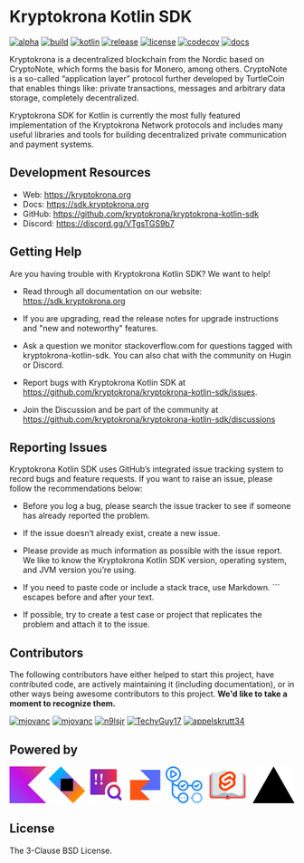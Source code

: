 # Kryptokrona Kotlin SDK

[![alpha](https://kotl.in/badges/alpha.svg)](https://kotlinlang.org/docs/components-stability.html)
[![build](https://img.shields.io/github/actions/workflow/status/kryptokrona/kryptokrona-kotlin-sdk/master-ci.yml?branch=master)](https://github.com/kryptokrona/kryptokrona-kotlin-sdk/actions/workflows/master-ci.yml) 
[![kotlin](https://img.shields.io/badge/kotlin-1.8.21-blue.svg?logo=kotlin)](http://kotlinlang.org)
[![release](https://img.shields.io/maven-central/v/org.kryptokrona.sdk/kryptokrona-util)](https://img.shields.io/maven-central/v/org.kryptokrona.sdk/kryptokrona-util)
[![license](https://img.shields.io/badge/License-BSD_3--Clause-blue.svg)](https://opensource.org/licenses/BSD-3-Clause)
[![codecov](https://codecov.io/gh/kryptokrona/kryptokrona-kotlin-sdk/branch/master/graph/badge.svg)](https://codecov.io/gh/kryptokrona/kryptokrona-kotlin-sdk)
[![docs](https://img.shields.io/badge/docs-api-a97bff.svg?logo=kotlin)](https://kryptokrona.github.io/kryptokrona-kotlin-sdk/0.2.0)

Kryptokrona is a decentralized blockchain from the Nordic based on CryptoNote, which forms the basis for Monero, among others. CryptoNote is a so-called “application layer” protocol further developed by TurtleCoin that enables things like: private transactions, messages and arbitrary data storage, completely decentralized.

Kryptokrona SDK for Kotlin is currently the most fully featured implementation of the Kryptokrona Network protocols and includes many useful libraries and tools for building decentralized private communication and payment systems.

## Development Resources

- Web: https://kryptokrona.org
- Docs: https://sdk.kryptokrona.org
- GitHub: https://github.com/kryptokrona/kryptokrona-kotlin-sdk
- Discord: https://discord.gg/VTgsTGS9b7

## Getting Help

Are you having trouble with Kryptokrona Kotlin SDK? We want to help!

- Read through all documentation on our website: https://sdk.kryptokrona.org

- If you are upgrading, read the release notes for upgrade instructions and "new and noteworthy" features.

- Ask a question we monitor stackoverflow.com for questions tagged with kryptokrona-kotlin-sdk. You can also chat with the community on Hugin or Discord.

- Report bugs with Kryptokrona Kotlin SDK at https://github.com/kryptokrona/kryptokrona-kotlin-sdk/issues.

- Join the Discussion and be part of the community at https://github.com/kryptokrona/kryptokrona-kotlin-sdk/discussions

## Reporting Issues

Kryptokrona Kotlin SDK uses GitHub’s integrated issue tracking system to record bugs and feature requests. If you want to raise an issue, please follow the recommendations below:

- Before you log a bug, please search the issue tracker to see if someone has already reported the problem.

- If the issue doesn’t already exist, create a new issue.

- Please provide as much information as possible with the issue report. We like to know the Kryptokrona Kotlin SDK version, operating system, and JVM version you’re using.

- If you need to paste code or include a stack trace, use Markdown. ``` escapes before and after your text.

- If possible, try to create a test case or project that replicates the problem and attach it to the issue.

## Contributors

The following contributors have either helped to start this project, have contributed
code, are actively maintaining it (including documentation), or in other ways
being awesome contributors to this project. **We'd like to take a moment to recognize them.**

[<img src="https://github.com/mjovanc.png?size=72" alt="mjovanc" width="72">](https://github.com/mjovanc)
[<img src="https://github.com/renovatebot.png?size=72" alt="mjovanc" width="72">](https://github.com/renovatebot)
[<img src="https://github.com/n9lsjr.png?size=72" alt="n9lsjr" width="72">](https://github.com/n9lsjr)
[<img src="https://github.com/TechyGuy17.png?size=72" alt="TechyGuy17" width="72">](https://github.com/TechyGuy17)
[<img src="https://github.com/appelskrutt34.png?size=72" alt="appelskrutt34" width="72">](https://github.com/appelskrutt34)

## Powered by

[<img src="https://github.com/kryptokrona/kryptokrona-kotlin-sdk/blob/master/resources/poweredby/kotlin.png" alt="Kotlin" height="65">](https://github.com/JetBrains/kotlin)
[<img src="https://github.com/kryptokrona/kryptokrona-kotlin-sdk/blob/master/resources/poweredby/ktor.png" alt="Ktor" height="65">](https://github.com/ktorio/ktor)
[<img src="https://github.com/kryptokrona/kryptokrona-kotlin-sdk/blob/master/resources/poweredby/detekt.png" alt="Detekt" height="65">](https://github.com/detekt)
[<img src="https://github.com/kryptokrona/kryptokrona-kotlin-sdk/blob/master/resources/poweredby/kotlin-coroutines.png" alt="Kotlin Coroutines" height="65">](https://github.com/Kotlin/kotlinx.coroutines)
[<img src="https://github.com/kryptokrona/kryptokrona-kotlin-sdk/blob/master/resources/poweredby/githubactions.png" alt="GitHub Actions" height="65">](https://github.com/actions)
[<img src="https://github.com/kryptokrona/kryptokrona-kotlin-sdk/blob/master/resources/poweredby/sveltepress.png" alt="Sveltepress" height="65">](https://github.com/SveltePress/sveltepress)
[<img src="https://github.com/kryptokrona/kryptokrona-kotlin-sdk/blob/master/resources/poweredby/vercel.png" alt="Vercel" height="65">](https://github.com/vercel)

## License

The 3-Clause BSD License.

